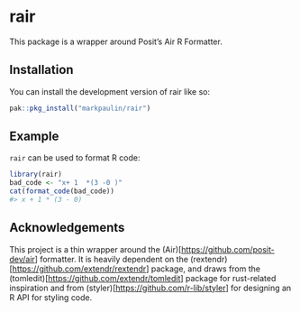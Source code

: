 
<!-- README.md is generated from README.Rmd. Please edit that file -->

# rair

<!-- badges: start -->

<!-- badges: end -->

This package is a wrapper around Posit’s Air R Formatter.

## Installation

You can install the development version of rair like so:

``` r
pak::pkg_install("markpaulin/rair")
```

## Example

`rair` can be used to format R code:

``` r
library(rair)
bad_code <- "x+ 1  *(3 -0 )"
cat(format_code(bad_code))
#> x + 1 * (3 - 0)
```

## Acknowledgements

This project is a thin wrapper around the
(Air)\[<https://github.com/posit-dev/air>\] formatter. It is heavily
dependent on the (rextendr)\[<https://github.com/extendr/rextendr>\]
package, and draws from the
(tomledit)\[<https://github.com/extendr/tomledit>\] package for
rust-related inspiration and from
(styler)\[<https://github.com/r-lib/styler>\] for designing an R API for
styling code.
